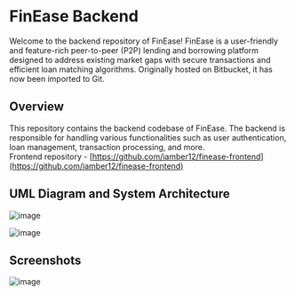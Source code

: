 # FinEase Backend

Welcome to the backend repository of FinEase! FinEase is a user-friendly and feature-rich peer-to-peer (P2P) lending and borrowing platform designed to address existing market gaps with secure transactions and efficient loan matching algorithms. Originally hosted on Bitbucket, it has now been imported to Git.

## Overview

This repository contains the backend codebase of FinEase. The backend is responsible for handling various functionalities such as user authentication, loan management, transaction processing, and more.
<br>Frontend repository - [https://github.com/iamber12/finease-frontend](https://github.com/iamber12/finease-frontend)

## UML Diagram and System Architecture
![image](https://github.com/iamber12/finease-p2p-loan-management-app/assets/26606211/8022c5b7-a694-4d83-a9ef-0adab7400f85)

![image](https://github.com/iamber12/finease-p2p-loan-management-app/assets/26606211/a452bb50-8d4e-451c-99a0-202cfa25eb63)

## Screenshots
![image](https://github.com/iamber12/finease-p2p-loan-management-app/assets/26606211/70307725-8531-4652-a4d6-d3611fe45e80)

